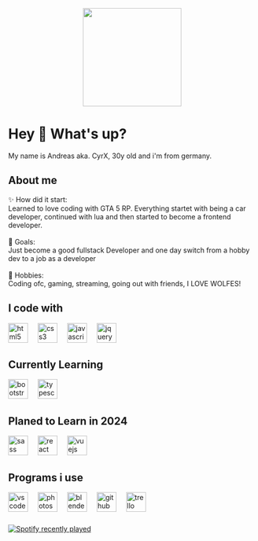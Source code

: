 <div align="center">
  <img height="200" src="https://github.com/CyrX-93/CyrX-93/raw/main/assets/DC_Banner_GIF_high.gif"  />
</div>

###

<h1 align="left">Hey 👋 What's up?</h1>

<p align="left">My name is Andreas aka. CyrX, 30y old and i'm from germany.</p>

<h2 align="left">About me</h2>

<p align="left">✨ How did it start: <br>Learned to love coding with GTA 5 RP. Everything startet with being a car developer, continued with lua and then started to become a frontend developer.<br><br>🎯 Goals: <br>Just become a good fullstack Developer and one day switch from a hobby dev to a job as a developer<br><br>🎲 Hobbies:<br>Coding ofc, gaming, streaming, going out with friends, I LOVE WOLFES!</p>

###

<h2 align="left">I code with</h2>

<div align="left">
<img src="https://cdn.jsdelivr.net/gh/devicons/devicon/icons/html5/html5-original.svg" height="40" alt="html5 logo"  />
<img width="12" />
<img src="https://cdn.jsdelivr.net/gh/devicons/devicon/icons/css3/css3-original.svg" height="40" alt="css3 logo"  />
<img width="12" />
<img src="https://cdn.jsdelivr.net/gh/devicons/devicon/icons/javascript/javascript-original.svg" height="40" alt="javascript logo"  />
<img width="12" />
<img src="https://cdn.jsdelivr.net/gh/devicons/devicon/icons/jquery/jquery-original.svg" height="40" alt="jquery logo"  />
</div>

###

<h2 align="left">Currently Learning</h2>

<div align="left">
<img src="https://cdn.jsdelivr.net/gh/devicons/devicon/icons/bootstrap/bootstrap-original.svg" height="40" alt="bootstrap logo"  />
<img width="12" />
<img src="https://cdn.jsdelivr.net/gh/devicons/devicon/icons/typescript/typescript-original.svg" height="40" alt="typescript logo"  />

</div>

###

<h2 align="left">Planed to Learn in 2024</h2>

<div align="left">
<img src="https://cdn.jsdelivr.net/gh/devicons/devicon/icons/sass/sass-original.svg" height="40" alt="sass logo"  />
<img width="12" />
<img src="https://cdn.jsdelivr.net/gh/devicons/devicon/icons/react/react-original.svg" height="40" alt="react logo"  />
<img width="12" />
<img src="https://cdn.jsdelivr.net/gh/devicons/devicon/icons/vuejs/vuejs-original.svg" height="40" alt="vuejs logo"  />
</div>

###

<h2 align="left">Programs i use</h2>

<div align="left">
<img src="https://cdn.jsdelivr.net/gh/devicons/devicon/icons/vscode/vscode-original.svg" height="40" alt="vscode logo"  />
<img width="12" />
<img src="https://cdn.jsdelivr.net/gh/devicons/devicon/icons/photoshop/photoshop-plain.svg" height="40" alt="photoshop logo"  />
<img width="12" />
<img src="https://cdn.jsdelivr.net/gh/devicons/devicon/icons/blender/blender-original.svg" height="40" alt="blender logo"  />
<img width="12" />
<img src="https://cdn.jsdelivr.net/gh/devicons/devicon/icons/github/github-original.svg" height="40" alt="github logo"  />
<img width="12" />
<img src="https://cdn.jsdelivr.net/gh/devicons/devicon/icons/trello/trello-plain.svg" height="40" alt="trello logo"  />
</div>

###

<div align="left">
  <a href="https://open.spotify.com/user/CyrX">
    <img src="https://spotify-recently-played-readme.vercel.app/api?user=1130148567" alt="Spotify recently played"  />
  </a>
</div>

